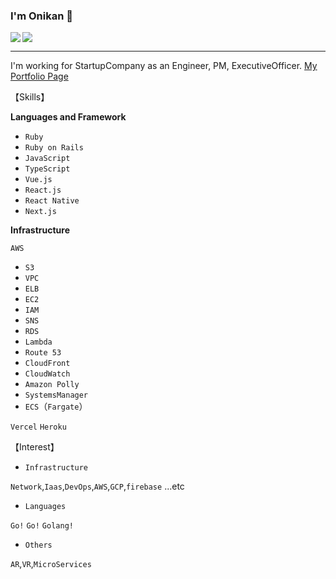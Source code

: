 ### I'm Onikan 👹

<a href="https://github.com/anuraghazra/github-readme-stats">
  <img align="left" src="https://github-readme-stats.vercel.app/api?username=onikan27&count_private=true&show_icons=true" />
</a>
<a href="https://github.com/anuraghazra/github-readme-stats">
  <img src="https://github-readme-stats.vercel.app/api/top-langs/?username=onikan27" />
</a>


---


I'm working for StartupCompany as an Engineer, PM, ExecutiveOfficer.
[My Portfolio Page](https://onikan.com/)

【Skills】

**Languages and Framework**

- `Ruby`
- `Ruby on Rails`
- `JavaScript`
- `TypeScript`
- `Vue.js`
- `React.js`
- `React Native`
- `Next.js`

**Infrastructure**

`AWS`

- `S3`
- `VPC`
- `ELB`
- `EC2`
- `IAM`
- `SNS`
- `RDS`
- `Lambda`
- `Route 53`
- `CloudFront`
- `CloudWatch`
- `Amazon Polly`
- `SystemsManager`
- `ECS`（`Fargate`）

`Vercel`
`Heroku`

【Interest】

- `Infrastructure`

`Network`,`Iaas`,`DevOps`,`AWS`,`GCP`,`firebase` ...etc

- `Languages`

`Go!` `Go!` `Golang!`

- `Others`

`AR`,`VR`,`MicroServices`
